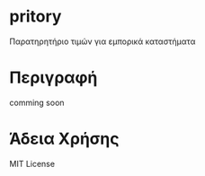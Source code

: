 pritory
=======

Παρατηρητήριο τιμών για εμπορικά καταστήματα

# Περιγραφή

comming soon

# Άδεια Χρήσης

MIT License
